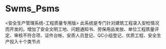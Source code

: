 # Swms_Psms
 <安全生产管理系统-工程质量专用版> 此系统是专门针对建筑工程录入安检情况而开发的。增加了安全文明工地、问题通知书、劳保用品发放、单位工程质量评定、审核不符合项、证件台帐、安质人员登记、QC小组登记、优质工程、安全生产投入十个类节点
